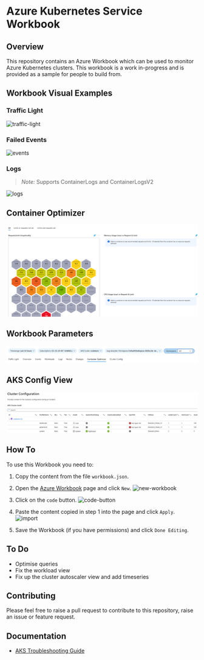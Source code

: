 # Azure Kubernetes Service Workbook

## Overview

This repository contains an Azure Workbook which can be used to monitor Azure Kubernetes clusters. This workbook is a work in-progress and is provided as a sample for people to build from.

## Workbook Visual Examples

### Traffic Light

![traffic-light](.images/trafficlight.png)

### Failed Events

![events](.images/failed-events.png)

### Logs

> *Note:* Supports ContainerLogs and ContainerLogsV2

![logs](.images/logs.png)

## Container Optimizer

![optimizer](.images/container-opt.png)

## Workbook Parameters

![params](.images/menu.png)

## AKS Config View

![config](.images/cluster-config.png)

## How To

To use this Workbook you need to:

1. Copy the content from the file `workbook.json`.

2. Open the [Azure Workbook](https://ms.portal.azure.com/#view/Microsoft_Azure_Monitoring/AzureMonitoringBrowseBlade/~/workbooks/menuId/workbooks) page and click `New`.
![new-workbook](.images/workbook-new.png)
3. Click on the `code` button.
![code-button](.images/workbook-developer-import.png)
4. Paste the content copied in step 1 into the page and click `Apply`.
![import](.images/workbook-import.png)
5. Save the Workbook (if you have permissions) and click `Done Editing`.

## To Do

- Optimise queries
- Fix the workload view
- Fix up the cluster autoscaler view and add timeseries

## Contributing

Please feel free to raise a pull request to contribute to this repository, raise an issue or feature request.
## Documentation

- [AKS Troubleshooting Guide](https://learn.microsoft.com/en-us/troubleshoot/azure/azure-kubernetes/welcome-azure-kubernetes)
